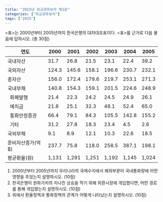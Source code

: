 ```yaml
---
title: "2015년 외교관후보자 제1문"
categories: ["외교관후보자"]
tags: ["2015"]
---
```


<표>는 2000년부터 2005년까지 한국은행의 대차대조표이다. <표>를 근거로 다음 물음에 답하시오. (총 30점)

| 연도 | 2000  | 2001  | 2002  | 2003  | 2004  | 2005  |
|----|------|------|------|------|------|------|
| 국내자산   | 31.7  | 26.8  | 21.5  | 23.1  | 22.4  | 39.2  |
| 국외자산   | 124.3 | 145.6 | 158.1 | 196.6 | 230.7 | 232.1 |
| 총자산    | 156.0 | 172.4 | 179.6 | 219.7 | 253.1 | 271.3 |
| 국내부채   | 140.8 | 154.3 | 159.1 | 201.5 | 224.6 | 248.9 |
|  화폐발행  | 21.4  | 22.3  | 24.2  | 24.5  | 24.9  | 26.1  |
|  예치금   | 21.8  | 25.1  | 32.3  | 48.1  | 52.4  | 65.0  |
|  통화안정증권 | 66.4  | 79.1  | 84.3  | 105.5 | 142.8 | 155.2 |
|  기타    | 31.2  | 27.8  | 18.3  | 23.4  | 4.5   | 2.6   |
| 국외부채   | 9.1   | 8.9   | 12.1  | 10.3  | 22.6  | 18.5  |
| 준비자산증가(억$) | 237.7 | 75.8  | 118.0 | 258.5 | 387.1 | 198.1 |
| 평균환율(원) | 1,131 | 1,291 | 1,251 | 1,192 | 1,145 | 1,024 |

1) 2000년부터 2005년까지 우리나라의 국제수지에서 해외부문이 국내통화량에 어떤 영향을 주었는지 설명하시오. (10점)  
2) 한국은행이 원화가치의 지나친 상승을 막기 위해 외환시장에 개입했다면, 어떤 경로를 통해 개입했는지 설명하시오. (10점)  
3) 위에서 환율정책과 통화정책의 관계가 어떻게 나타났는지 설명하시오. (10점)
